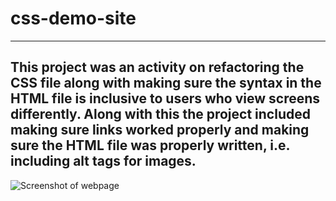 # css-demo-site
***
## This project was an activity on refactoring the CSS file along with making sure the syntax in the HTML file is inclusive to users who view screens differently. Along with this the project included making sure links worked properly and making sure the HTML file was properly written, i.e. including alt tags for images. 

![Screenshot of webpage](Users/kellywalsh/Desktop/Horiseon-Media-Services.png)